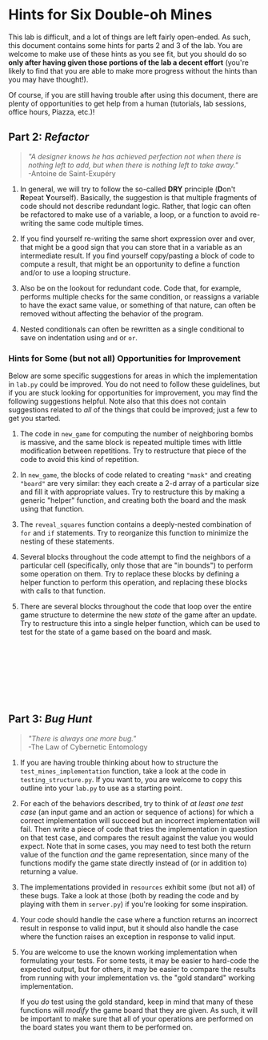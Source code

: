 # Hints for Six Double-oh Mines

This lab is difficult, and a lot of things are left fairly open-ended.  As
such, this document contains some hints for parts 2 and 3 of the lab.  You are
welcome to make use of these hints as you see fit, but you should do so **only
after having given those portions of the lab a decent effort** (you're likely
to find that you are able to make more progress without the hints than you may
have thought!).

Of course, if you are still having trouble after using this document, there
are plenty of opportunities to get help from a human (tutorials, lab sessions,
office hours, Piazza, etc.)!

## Part 2: *Refactor*

> _"A designer knows he has achieved perfection not when there is nothing left to add, but when there is nothing left to take away."_<br/>
> -Antoine de Saint-Exup&eacute;ry

1. In general, we will try to follow the so-called **DRY** principle (**D**on't
    **R**epeat **Y**ourself).  Basically, the suggestion is that multiple
    fragments of code should not describe redundant logic.  Rather, that logic can
    often be refactored to make use of a variable, a loop, or a function to avoid
    re-writing the same code multiple times.

1. If you find yourself re-writing the same short expression over and over,
    that might be a good sign that you can store that in a variable as an
    intermediate result. If you find yourself copy/pasting a block of code to
    compute a result, that might be an opportunity to define a function and/or
    to use a looping structure.

1. Also be on the lookout for redundant code.  Code that, for example, performs
    multiple checks for the same condition, or reassigns a variable to have the
    exact same value, or something of that nature, can often be removed without
    affecting the behavior of the program.

1. Nested conditionals can often be rewritten as a single conditional to save
    on indentation using `and` or `or`.

### Hints for Some (but not all) Opportunities for Improvement

Below are some specific suggestions for areas in which the implementation in
`lab.py` could be improved.  You do not need to follow these guidelines, but if
you are stuck looking for opportunities for improvement, you may find the
following suggestions helpful.  Note also that this does not contain
suggestions related to _all_ of the things that could be improved; just a few
to get you started.

1. The code in `new_game` for computing the number of neighboring bombs is
    massive, and the same block is repeated multiple times with little
    modification between repetitions.  Try to restructure that piece of
    the code to avoid this kind of repetition.

1. In `new_game`, the blocks of code related to creating `"mask"` and creating
    `"board"` are very similar: they each create a 2-d array of a particular
    size and fill it with appropriate values.  Try to restructure this by making a
    generic "helper" function, and creating both the board and the mask using that
    function.

1. The `reveal_squares` function contains a deeply-nested combination of `for`
    and `if` statements.  Try to reorganize this function to minimize the
    nesting of these statements. 

1. Several blocks throughout the code attempt to find the neighbors of a
    particular cell (specifically, only those that are "in bounds") to perform
    some operation on them.  Try to replace these blocks by defining a helper
    function to perform this operation, and replacing these blocks with calls to
    that function.

1. There are several blocks throughout the code that loop over the entire game
    structure to determine the new _state_ of the game after an update. Try to
    restructure this into a single helper function, which can be used to test for
    the state of a game based on the board and mask.

<p>&nbsp;</p>
<p>&nbsp;</p>
<p>&nbsp;</p>
<p>&nbsp;</p>

## Part 3: *Bug Hunt*

> _"There is always one more bug."_<br/>
> -The Law of Cybernetic Entomology

1. If you are having trouble thinking about how to structure the
    `test_mines_implementation` function, take a look at the code in
    `testing_structure.py`.  If you want to, you are welcome to copy this outline
    into your `lab.py` to use as a starting point.

1. For each of the behaviors described, try to think of _at least one test
    case_ (an input game and an action or sequence of actions) for which a
    correct implementation will succeed but an incorrect implementation will fail.
    Then write a piece of code that tries the implementation in question on that
    test case, and compares the result against the value you would expect.  Note
    that in some cases, you may need to test both the return value of the function
    _and_ the game representation, since many of the functions modify the game
    state directly instead of (or in addition to) returning a value.

1. The implementations provided in `resources` exhibit some (but not all) of
    these bugs.  Take a look at those (both by reading the code and by playing
    with them in `server.py`) if you're looking for some inspiration.

1. Your code should handle the case where a function returns an incorrect
    result in response to valid input, but it should also handle the case
    where the function raises an exception in response to valid input.

1. You are welcome to use the known working implementation when formulating
    your tests.  For some tests, it may be easier to hard-code the expected
    output, but for others, it may be easier to compare the results from running
    with your implementation vs. the "gold standard" working implementation.

    If you _do_ test using the gold standard, keep in mind that many of these
    functions will _modify_ the game board that they are given.  As such, it will
    be important to make sure that all of your operations are performed on the
    board states you want them to be performed on.
